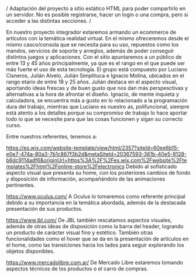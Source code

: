 / Adaptación del proyecto a sitio estático HTML para poder compartirlo en un servidor. No es posible registrarse, hacer un login o una compra, pero si acceder a las distintas secciones. /

En nuestro proyecto integrador estaremos armando un ecommerce de artículos con la temática 
realidad virtual. En el mismo ofreceremos desde el mismo casco/consola que se necesita para
su uso, repuestos como los mandos, servicios de soporte y arreglos, además de poder conseguir 
distintos juegos y aplicaciones.
Con el sitio apuntaremos a un público de entre 13 y 45 años principalmente, ya que es el rango
en el que puede ser más fuerte el uso de esta tecnología. 
El grupo está compuesto por Luciano Cisneros, Julián Alvelo, Julián Simplituca e Ignacio Molina, ubicados en el
rango etario de entre 18 y 25 años. Julián destaca en el aspecto visual, aportando ideas frescas
y de buen gusto que nos dan más perspesctivas y alternativas a la hora de afrontar el diseño.
Ignacio, de mente inquieta y calculadora, se encuentra más a gusto en lo relacionado a la 
programación dura del trabajo, mientras que Luciano es nuestro as, polifuncional, siempre está
atento a los detalles porque su compromiso de trabajo lo hace aportar todo lo que se necesite
para que las cosas funcionen y sigan su correcto curso.

Entre nuestros referentes, tenemos a:

https://es.wix.com/website-template/view/html/2357?siteId=60ee6b15-e0e7-474a-80a3-7b1c867f3b2d&metaSiteId=20367593-361b-40e5-8128-b6dc9114adf6&originUrl=https%3A%2F%2Fes.wix.com%2Fwebsite%2Ftemplates%2Fhtml%2Fonline-store%2Felectronics
Debido al sofisticado aspecto visual que presenta su home, con los posteriores cambios de fondo
y disposición de información, acompañándolo de las animaciones pertinentes.

https://www.oculus.com/
A Oculus lo tomaremos como referente principal debido a su importancia en la temática abordada, 
además de la destacada presentación de sus productos.

https://www.jbl.com/
De JBL también rescatamos aspectos visuales, además de otras ideas de disposición como la barra
del header, logrando un producto de carácter visual fino y estético. También otras funcionalidades
como el hover que se da en la presentación de artículos en el home, como las transiciones
hacia los lados para seguir explorando los objetos disponibles.

https://www.mercadolibre.com.ar/
De Mercado Libre estaremos tomando aspectos técnicos de los productos o el carro de compras.
